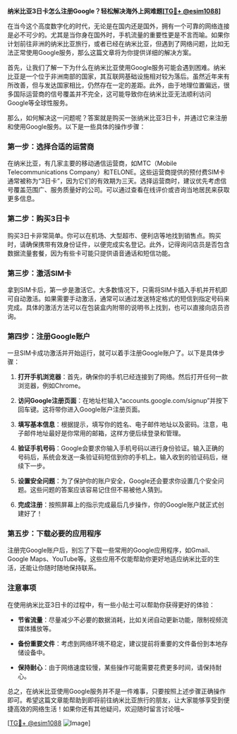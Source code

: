 **纳米比亚3日卡怎么注册Google？轻松解决海外上网难题[[TG💪+ @esim1088](https://t.me/s/esim1088)]**

在当今这个高度数字化的时代，无论是在国内还是国外，拥有一个可靠的网络连接是必不可少的。尤其是当你身在国外时，手机流量的重要性更是不言而喻。如果你计划前往非洲的纳米比亚旅行，或者已经在纳米比亚，但遇到了网络问题，比如无法正常使用Google服务，那么这篇文章将为你提供详细的解决方案。

首先，让我们了解一下为什么在纳米比亚使用Google服务可能会遇到困难。纳米比亚是一个位于非洲南部的国家，其互联网基础设施相对较为落后。虽然近年来有所改善，但与发达国家相比，仍然存在一定的差距。此外，由于地理位置偏远，很多国际运营商的信号覆盖并不完全，这可能导致你在纳米比亚无法顺利访问Google等全球性服务。

那么，如何解决这一问题呢？答案就是购买一张纳米比亚3日卡，并通过它来注册和使用Google服务。以下是一些具体的操作步骤：

### 第一步：选择合适的运营商

在纳米比亚，有几家主要的移动通信运营商，如MTC（Mobile Telecommunications Company）和TELONE。这些运营商提供的预付费SIM卡通常被称为“3日卡”，因为它们的有效期为三天。选择运营商时，建议优先考虑信号覆盖范围广、服务质量好的公司。可以通过查看在线评价或咨询当地居民来获取更多信息。

### 第二步：购买3日卡

购买3日卡非常简单。你可以在机场、大型超市、便利店等地找到销售点。购买时，请确保携带有效身份证件，以便完成实名登记。此外，记得询问店员是否包含数据流量套餐，因为有些卡可能只提供语音通话和短信功能。

### 第三步：激活SIM卡

拿到SIM卡后，第一步是激活它。大多数情况下，只需将SIM卡插入手机并开机即可自动激活。如果需要手动激活，通常可以通过发送特定格式的短信到指定号码来完成。具体的激活方法可以在包装盒内附带的说明书上找到，也可以直接向店员咨询。

### 第四步：注册Google账户

一旦SIM卡成功激活并开始运行，就可以着手注册Google账户了。以下是具体步骤：

1. **打开手机浏览器**：首先，确保你的手机已经连接到了网络。然后打开任何一款浏览器，例如Chrome。
   
2. **访问Google注册页面**：在地址栏输入“accounts.google.com/signup”并按下回车键。这将带你进入Google账户注册页面。

3. **填写基本信息**：根据提示，填写你的姓名、电子邮件地址以及密码。注意，电子邮件地址最好是你常用的邮箱，这样方便后续登录和管理。

4. **验证手机号码**：Google会要求你输入手机号码以进行身份验证。输入正确的号码后，系统会发送一条验证码短信到你的手机上。输入收到的验证码后，继续下一步。

5. **设置安全问题**：为了保护你的账户安全，Google还会要求你设置几个安全问题。这些问题的答案应该容易记住但不易被他人猜到。

6. **完成注册**：按照屏幕上的指示完成最后几步操作，你的Google账户就正式创建好了！

### 第五步：下载必要的应用程序

注册完Google账户后，别忘了下载一些常用的Google应用程序，如Gmail、Google Maps、YouTube等。这些应用不仅能帮助你更好地适应纳米比亚的生活，还能让你随时随地保持联系。

### 注意事项

在使用纳米比亚3日卡的过程中，有一些小贴士可以帮助你获得更好的体验：

- **节省流量**：尽量减少不必要的数据消耗，比如关闭自动更新功能，限制视频流媒体播放等。
  
- **备份重要文件**：考虑到网络环境不稳定，建议提前将重要的文件备份到本地存储设备中。

- **保持耐心**：由于网络速度较慢，某些操作可能需要花费更多时间，请保持耐心。

总之，在纳米比亚使用Google服务并不是一件难事，只要按照上述步骤正确操作即可。希望这篇文章能帮助到即将前往纳米比亚旅行的朋友，让大家能够享受到便捷高效的网络生活！如果你还有其他疑问，欢迎随时留言讨论哦~

[[TG💪+ @esim1088](https://t.me/s/esim1088) ![Image](https://i.postimg.cc/4NQfJmqS/Snipaste-2025-05-13-00-14-12.png)]